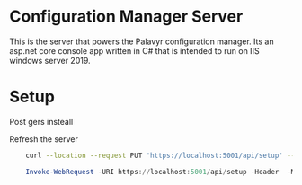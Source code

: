 # Configuration Manager Server

This is the server that powers the Palavyr configuration manager. Its an asp.net core console app written in C# that is intended to run on IIS windows server 2019.

# Setup

Post gers insteall

Refresh the server

```bash
    curl --location --request PUT 'https://localhost:5001/api/setup' --header 'action: secretDevAccess' --header 'accountId: dashboardDev'
```

```powershell
    Invoke-WebRequest -URI https://localhost:5001/api/setup -Header  -Method Post
```







